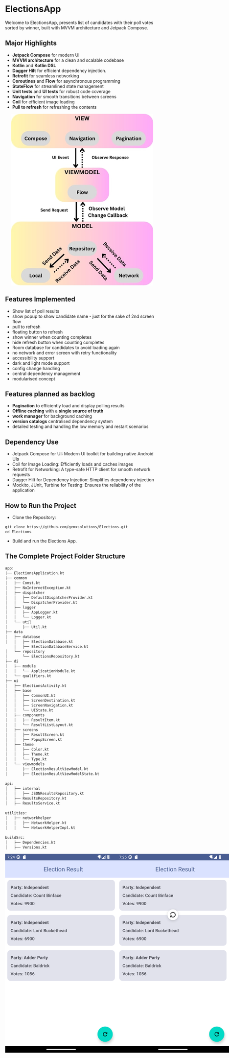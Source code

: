 # ElectionsApp

Welcome to ElectionsApp, presents list of candidates with their poll votes sorted by winner, built with MVVM architecture and Jetpack Compose.

## Major Highlights

- **Jetpack Compose** for modern UI
- **MVVM architecture** for a clean and scalable codebase
- **Kotlin** and **Kotlin DSL**
- **Dagger Hilt** for efficient dependency injection.
- **Retrofit** for seamless networking
- **Coroutines** and **Flow** for asynchronous programming
- **StateFlow** for streamlined state management
- **Unit tests** and **UI tests** for robust code coverage
- **Navigation** for smooth transitions between screens
- **Coil** for efficient image loading
- **Pull to refresh** for refreshing the contents

<p align="center">
<img alt="screenshots"  src="https://github.com/genxsolutions/Elections/blob/main/assets/Elections_app_architecture.jpeg">
</p>

## Features Implemented

- Show list of poll results
- show popup to show candidate name - just for the sake of 2nd screen flow
- pull to refresh
- floating button to refresh
- show winner when counting completes 
- hide refresh button when counting completes
- Room database for candidates to avoid loading again
- no network and error screen with retry functionality
- accessibility support
- dark and light mode support
- config change handling
- central dependency management
- modularised concept

## Features planned as backlog
- **Pagination** to efficiently load and display polling results 
- **Offline caching** with a **single source of truth**
- **work manager** for background caching
- **version catalogs** centralised dependency system 
- detailed testing and handling the low memory and restart scenarios 

## Dependency Use

- Jetpack Compose for UI: Modern UI toolkit for building native Android UIs
- Coil for Image Loading: Efficiently loads and caches images
- Retrofit for Networking: A type-safe HTTP client for smooth network requests
- Dagger Hilt for Dependency Injection: Simplifies dependency injection
- Mockito, JUnit, Turbine for Testing: Ensures the reliability of the application

## How to Run the Project

- Clone the Repository:
```
git clone https://github.com/genxsolutions/Elections.git
cd Elections
```
- Build and run the Elections App.


## The Complete Project Folder Structure

```
app:
|── ElectionsApplication.kt
├── common
│   ├── Const.kt
│   ├── NoInternetException.kt
│   ├── dispatcher
│   │   ├── DefaultDispatcherProvider.kt
│   │   └── DispatcherProvider.kt
│   ├── logger
│   │   ├── AppLogger.kt
│   │   └── Logger.kt
│   └── util
│       ├── Util.kt
├── data
│   ├── database
│   │   ├── ElectionDatabase.kt
    │   ├── ElectionDatabaseService.kt
│   └── repository
│       └── ElectionsRepository.kt
├── di
│   ├── module
│   │   └── ApplicationModule.kt
│   └── qualifiers.kt
├── ui
│   ├── ElectionsActivity.kt
│   ├── base
│   │   ├── CommonUI.kt
│   │   ├── ScreenDestination.kt
│   │   ├── ScreenNavigation.kt
│   │   └── UIState.kt
│   ├── components
│   │   ├── ResultItem.kt
│   │   └── ResultListLayout.kt
│   ├── screens
│   │   ├── ResultScreen.kt
│   │   ├── PopupScreen.kt
│   ├── theme
│   │   ├── Color.kt
│   │   ├── Theme.kt
│   │   └── Type.kt
│   └── viewmodels
│       ├── ElectionResultViewModel.kt
│       ├── ElectionResultViewModelState.kt

api:
│   ├── internal
│   │   ├── JSONResultsRepository.kt
│   ├── ResultsRepository.kt
│   ├── ResultsService.kt 

utilities:
│   ├── networkhelper
│   │   ├── NetworkHelper.kt
│   │   └── NetworkHelperImpl.kt

buildSrc:
│   ├── Dependencies.kt
│   ├── Versions.kt 

```
<div style="display: flex; justify-content: space-between;">
    <img alt="cake list"  src="https://github.com/genxsolutions/Elections/blob/main/assets/results.png" width="400" height="650">
    <img alt="description" src="https://github.com/genxsolutions/Elections/blob/main/assets/pull-to-refresh.png" width="400" height="650">
    <img alt="error" src="https://github.com/genxsolutions/Elections/blob/main/assets/counting-finished.png" width="400" height="650">
    <img alt="animation" src="https://github.com/genxsolutions/Elections/blob/main/assets/error.png" width="400" height="650">
    <img alt="pull-to-refresh" src="https://github.com/genxsolutions/Elections/blob/main/assets/no-internet.png" width="400" height="650">
</div>
